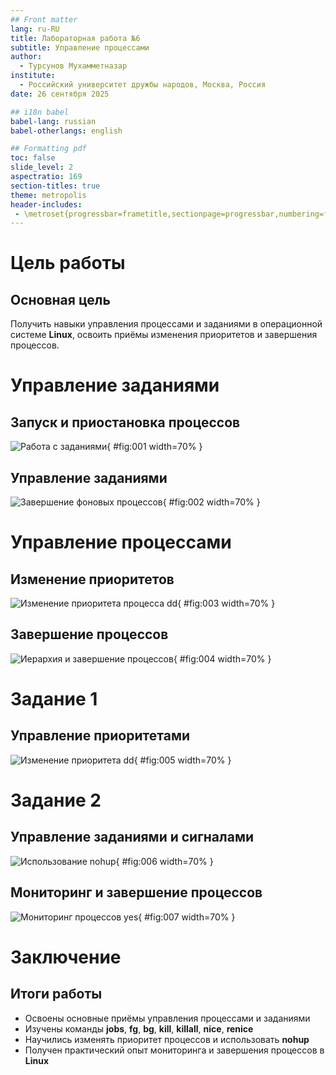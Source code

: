 ```yaml
---
## Front matter
lang: ru-RU
title: Лабораторная работа №6
subtitle: Управление процессами
author:
  - Турсунов Мухамметназар
institute:
  - Российский университет дружбы народов, Москва, Россия
date: 26 сентября 2025

## i18n babel
babel-lang: russian
babel-otherlangs: english

## Formatting pdf
toc: false
slide_level: 2
aspectratio: 169
section-titles: true
theme: metropolis
header-includes:
 - \metroset{progressbar=frametitle,sectionpage=progressbar,numbering=fraction}
---
```


# Цель работы

## Основная цель

Получить навыки управления процессами и заданиями в операционной системе **Linux**, освоить приёмы изменения приоритетов и завершения процессов.

# Управление заданиями

## Запуск и приостановка процессов

![Работа с заданиями](Screenshot_1.png){ #fig:001 width=70% }

## Управление заданиями

![Завершение фоновых процессов](Screenshot_2.png){ #fig:002 width=70% }

# Управление процессами

## Изменение приоритетов

![Изменение приоритета процесса dd](Screenshot_4.png){ #fig:003 width=70% }

## Завершение процессов

![Иерархия и завершение процессов](Screenshot_5.png){ #fig:004 width=70% }

# Задание 1

## Управление приоритетами

![Изменение приоритета dd](Screenshot_6.png){ #fig:005 width=70% }

# Задание 2

## Управление заданиями и сигналами

![Использование nohup](Screenshot_8.png){ #fig:006 width=70% }

## Мониторинг и завершение процессов

![Мониторинг процессов yes](Screenshot_9.png){ #fig:007 width=70% }

# Заключение

## Итоги работы

- Освоены основные приёмы управления процессами и заданиями  
- Изучены команды **jobs**, **fg**, **bg**, **kill**, **killall**, **nice**, **renice**  
- Научились изменять приоритет процессов и использовать **nohup**  
- Получен практический опыт мониторинга и завершения процессов в **Linux**  
